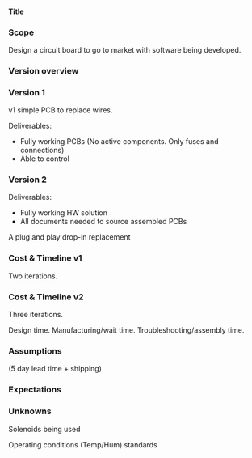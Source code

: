 #### Title

### Scope
Design a circuit board to go to market with software being developed.

### Version overview


### Version 1
v1 simple PCB to replace wires.

Deliverables:
- Fully working PCBs (No active components. Only fuses and connections)
- Able to control

### Version 2
Deliverables:
- Fully working HW solution
- All documents needed to source assembled PCBs

A plug and play drop-in replacement

### Cost & Timeline v1
Two iterations.

### Cost & Timeline v2
Three iterations.

Design time.
Manufacturing/wait time.
Troubleshooting/assembly time.


### Assumptions
(5 day lead time + shipping)


### Expectations


### Unknowns
Solenoids being used

Operating conditions (Temp/Hum) standards
